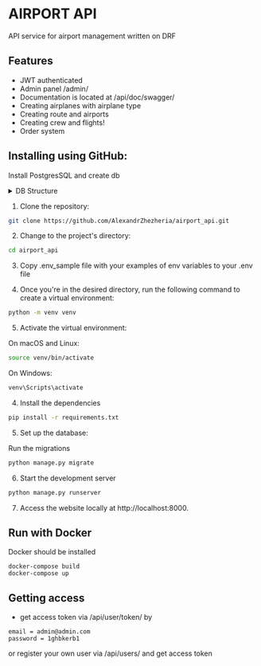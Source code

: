 # AIRPORT API
API service for airport management written on DRF

## Features

- JWT authenticated
- Admin panel /admin/
- Documentation is located at /api/doc/swagger/
- Creating airplanes with airplane type
- Creating route and airports
- Creating crew and flights!
- Order system

## Installing using GitHub:
Install PostgresSQL and create db

<details>
<summary>DB Structure</summary>
 
[![DB Structure][1]][1]
 
[1]: https://AlexandrZhezheria/airport_api/blob/develop/Screenshot_4.jpg
 
</details>

1. Clone the repository:

```bash
git clone https://github.com/AlexandrZhezheria/airport_api.git
```
2. Change to the project's directory:
```bash
cd airport_api
```
3. Сopy .env_sample file with your examples of env variables to your .env
file


4. Once you're in the desired directory, run the following command to create a virtual environment:
```bash
python -m venv venv
```
5. Activate the virtual environment:

On macOS and Linux:

```bash
source venv/bin/activate
```
On Windows:
```bash
venv\Scripts\activate
```

4. Install the dependencies

```bash
pip install -r requirements.txt
```

5. Set up the database:

Run the migrations

```bash
python manage.py migrate
```

6. Start the development server

```bash
python manage.py runserver
```

7. Access the website locally at http://localhost:8000.

## Run with Docker

Docker should be installed

```
docker-compose build
docker-compose up
```

## Getting access

- get access token via /api/user/token/ by 
```
email = admin@admin.com
password = 1ghbkerb1
```

or register your own user via /api/users/ and get access token
